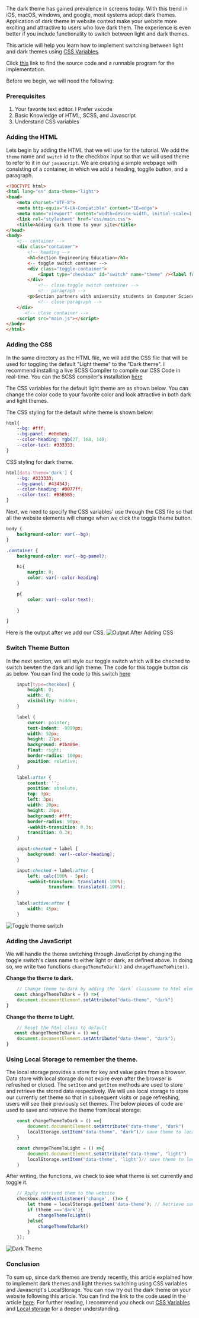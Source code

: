 The dark theme has gained prevalence in screens today. With this trend in iOS, macOS, windows, and google, most systems adopt dark themes. Application of dark theme in website context make your website more exciting and attractive to users who love dark them. The experience is even better if you include functionality to switch between light and dark themes.

This article will help you learn how to implement switching between light and dark themes using [CSS Variables](https://www.w3schools.com/css/css3_variables.asp).

Click [this](https://replit.com/@PhinaKersly/dark-theme#index.html) link to find the source code and a runnable program for the implementation.

Before we begin, we will need the following:
### Prerequisites
1. Your favorite text editor. I Prefer vscode
2. Basic Knowledge of HTML, SCSS, and Javascript
3. Understand CSS variables

### Adding the HTML
Lets begin by adding the HTML that we will use for the tutorial. We add the `theme` name and `switch` id to the checkbox input so that we will used theme to refer to it in our `javascript`. We are creating a simple webpage with consisting of a container, in which we add a heading, togglle button, and a paragraph.
```html
<!DOCTYPE html>
<html lang="en" data-theme="light">
<head>
    <meta charset="UTF-8">
    <meta http-equiv="X-UA-Compatible" content="IE=edge">
    <meta name="viewport" content="width=device-width, initial-scale=1.0">
    <link rel="stylesheet" href="css/main.css">
    <title>Adding dark theme to your site</title>
</head>
<body>
    <!-- container -->
    <div class="container">
        <!-- heading -->
        <h1>Section Engineering Education</h1>
        <-- toggle switch contaner -->
        <div class="toggle-container">
            <input type="checkbox" id="switch" name="theme" /><label for="switch">Toggle</label>
        </div>
            <!-- close toggle switch container -->
            <!-- paragraph -->
        <p>Section partners with university students in Computer Science related fields of study to research and write about topics that are relevant to engineers in the modern technology landscape. You can find more information and program guidelines in the GitHub repository. If you're currently enrolled in a Computer Science related field of study and are interested in participating in the program, please complete <a href="https://docs.google.com/forms/d/e/1FAIpQLSfTbj3kqvEJEb5RLjqJurfbHa8ckzQx0CjRzaizblue9ZOK5A/viewform">this form </a></p>
            <!-- close paragraph -->
    </div>
       <!-- close container -->
    <script src="main.js"></script>
</body>
</html>
```

### Adding the CSS
In the same directory as the HTML file, we will add the CSS file that will be used for toggling the default "Light theme" to the "Dark theme". I recommend installing a live SCSS Compiler to compile our CSS Code in real-time. You can the SCSS compiler's installation [here](https://marketplace.visualstudio.com/items?itemName=ritwickdey.live-sass)


The CSS variables for the default light theme are as shown below. You can change the color code to your favorite color and look attractive in both dark and light themes.

The CSS styling for the default white theme is shown below:
```CSS
html{
    --bg: #fff;
    --bg-panel: #ebebeb;
    --color-heading: rgb(27, 168, 14); 
    --color-text: #333333;
}
```

CSS styling for dark theme.
```CSS
html[data-theme='dark'] {
    --bg: #333333;
    --bg-panel: #434343;
    --color-heading: #0077ff; 
    --color-text: #B5B5B5;
}
```
Next, we need to specify the CSS variables' use through the CSS file so that all the website elements will change when we click the toggle theme button.

```css
body { 
    background-color: var(--bg);
}

.container {
    background-color: var(--bg-panel);

    h1{
        margin: 0;
        color: var(--color-heading)
    }

    p{
        color: var(--color-text);
       
    }

}
```
Here is the output after we add our CSS.
![Output After Adding CSS](/engineering-education/adding-dark-theme-to-your-site/after-addding-css.png)

### Switch Theme Button
In the next section, we will style our toggle switch which will be cheched to switch bewten the dark and ligh theme. The code for this toggle button cis as below. You can find the  code to this switch [here](https://codepen.io/mburnette/pen/LxNxNg)

```css
    input[type=checkbox] {
        height: 0;
        width: 0;
        visibility: hidden;
    }

    label {
        cursor: pointer;
        text-indent: -9999px;
        width: 52px;
        height: 27px;
        background: #1ba80e;
        float: right;
        border-radius: 100px;
        position: relative;
    }

    label:after {
        content: '';
        position: absolute;
        top: 3px;
        left: 3px;
        width: 20px;
        height: 20px;
        background: #fff;
        border-radius: 90px;
        -webkit-transition: 0.3s;
        transition: 0.3s;
    }

    input:checked + label {
        background: var(--color-heading);
    }

    input:checked + label:after {
        left: calc(100% - 5px);
        -webkit-transform: translateX(-100%);
                transform: translateX(-100%);
    }

    label:active:after {
        width: 45px;
    }
```
![Toggle theme switch](/engineering-education/adding-dark-theme-to-your-site/toggle-switch.png)
### Adding the JavaScript
We will handle the theme switching through JavaScript by changing the toggle switch's class name to either light or dark, as defined above. In doing so, we write two functions `changeThemeToDark()` and `chnageThemeToWhite()`.

**Change the theme to dark.**
```javascript
    // Change theme to dark by adding the `dark` classname to html element.
   const changeThemeToDark = () =>{
    document.documentElement.setAttribute("data-theme", "dark")
}

```

**Change the theme to Light.**
```javascript
    // Reset the html class to default
   const changeThemeToDark = () =>{
    document.documentElement.setAttribute("data-theme", "dark");
}
```

### Using Local Storage to remember the theme.
The local storage provides a store for key and value pairs from a browser. Data store with local storage do not expire even after the browser is refreshed or closed. The `setItem` and `getItem` methods are used to store and retrieve the stored data respectively.
We will use local storage to store our currently set theme so that in subsequent visits or page refreshing, users will see their previously set themes.
The below pieces of code are used to save and retrieve the theme from local storage:
```javascript
    const changeThemeToDark = () =>{
        document.documentElement.setAttribute("data-theme", "dark")
        localStorage.setItem("data-theme", "dark")// save theme to local storage
    }

    const changeThemeToLight = () =>{
        document.documentElement.setAttribute("data-theme", "light")
        localStorage.setItem("data-theme", 'light')// save theme to local storage
    }
```
After writing, the functions, we check to see what theme is set currently and toggle it.
```javascript
    // Apply retrived them to the website
    checkbox.addEventListener('change', ()=> {
        let theme = localStorage.getItem('data-theme'); // Retrieve saved them from local storage
        if (theme ==='dark'){
            changeThemeToLight()
        }else{
            changeThemeToDark()
        }   
    });
```
![Dark Theme](/engineering-education/adding-dark-theme-to-your-site/dark-theme.png)
### Conclusion
To sum up, since dark themes are trendy recently, this article explained how to implement dark themes and light themes switching using CSS variables and Javascript's LocalStorage. You can now try out the dark theme on your website following this article. You can find the link to the code used in the article [here](https://replit.com/@PhinaKersly/dark-theme#index.html). For further reading, I recommend you check out [CSS Variables](https://www.w3schools.com/css/css3_variables.asp) and [Local storage](https://developer.mozilla.org/en-US/docs/Web/API/Window/localStorage) for a deeper understanding.
